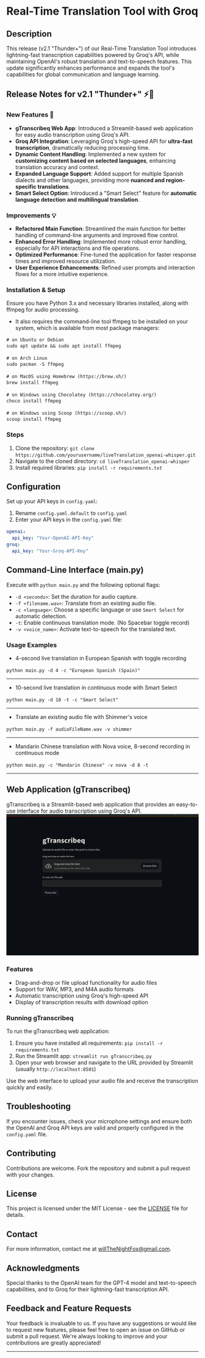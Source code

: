 # Real-Time Translation Tool with Groq

## Description
This release (v2.1 "Thunder+") of our Real-Time Translation Tool introduces lightning-fast transcription capabilities powered by Groq's API, while maintaining OpenAI's robust translation and text-to-speech features. This update significantly enhances performance and expands the tool's capabilities for global communication and language learning.

## Release Notes for v2.1 "Thunder+" ⚡🚀
### New Features 🌟
- **gTranscribeq Web App**: Introduced a Streamlit-based web application for easy audio transcription using Groq's API.
- **Groq API Integration**: Leveraging Groq's high-speed API for **ultra-fast transcription**, dramatically reducing processing time.
- **Dynamic Content Handling**: Implemented a new system for **customizing content based on selected languages**, enhancing translation accuracy and context.
- **Expanded Language Support**: Added support for multiple Spanish dialects and other languages, providing more **nuanced and region-specific translations**.
- **Smart Select Option**: Introduced a "Smart Select" feature for **automatic language detection and multilingual translation**.

### Improvements 💡
- **Refactored Main Function**: Streamlined the main function for better handling of command-line arguments and improved flow control.
- **Enhanced Error Handling**: Implemented more robust error handling, especially for API interactions and file operations.
- **Optimized Performance**: Fine-tuned the application for faster response times and improved resource utilization.
- **User Experience Enhancements**: Refined user prompts and interaction flows for a more intuitive experience.

### Installation & Setup
Ensure you have Python 3.x and necessary libraries installed, along with ffmpeg for audio processing.

- It also requires the command-line tool ffmpeg to be installed on your system, which is available from most package managers:
```
# on Ubuntu or Debian
sudo apt update && sudo apt install ffmpeg

# on Arch Linux
sudo pacman -S ffmpeg

# on MacOS using Homebrew (https://brew.sh/)
brew install ffmpeg

# on Windows using Chocolatey (https://chocolatey.org/)
choco install ffmpeg

# on Windows using Scoop (https://scoop.sh/)
scoop install ffmpeg
```

### Steps
1. Clone the repository: `git clone https://github.com/yourusername/liveTranslation_openai-whisper.git`
2. Navigate to the cloned directory: `cd liveTranslation_openai-whisper`
3. Install required libraries: `pip install -r requirements.txt`

## Configuration
Set up your API keys in `config.yaml`:
1. Rename `config.yaml.default` to `config.yaml`
2. Enter your API keys in the `config.yaml` file:
```yaml
openai:
  api_key: "Your-OpenAI-API-Key"
groq:
  api_key: "Your-Groq-API-Key"
```

## Command-Line Interface (main.py)
Execute with `python main.py` and the following optional flags:
- `-d <seconds>`: Set the duration for audio capture.
- `-f <filename.wav>`: Translate from an existing audio file.
- `-c <language>`: Choose a specific language or use `Smart Select` for automatic detection.
- `-t`: Enable continuous translation mode. (No Spacebar toggle record)
- `-v <voice_name>`: Activate text-to-speech for the translated text.

### Usage Examples

- 4-second live translation in European Spanish with toggle recording
  
`python main.py -d 4 -c "European Spanish (Spain)"`

---

- 10-second live translation in continuous mode with Smart Select

`python main.py -d 10 -t -c "Smart Select"`

---

- Translate an existing audio file with Shimmer's voice
  
`python main.py -f audioFileName.wav -v shimmer`

---

- Mandarin Chinese translation with Nova voice, 8-second recording in continuous mode
  
`python main.py -c "Mandarin Chinese" -v nova -d 8 -t`

---

## Web Application (gTranscribeq)
gTranscribeq is a Streamlit-based web application that provides an easy-to-use interface for audio transcription using Groq's API.
![alt text](image.png)

### Features
- Drag-and-drop or file upload functionality for audio files
- Support for WAV, MP3, and M4A audio formats
- Automatic transcription using Groq's high-speed API
- Display of transcription results with download option

### Running gTranscribeq
To run the gTranscribeq web application:

1. Ensure you have installed all requirements: `pip install -r requirements.txt`
2. Run the Streamlit app: `streamlit run gTranscribeq.py`
3. Open your web browser and navigate to the URL provided by Streamlit (usually `http://localhost:8501`)

Use the web interface to upload your audio file and receive the transcription quickly and easily.

## Troubleshooting
If you encounter issues, check your microphone settings and ensure both the OpenAI and Groq API keys are valid and properly configured in the `config.yaml` file.

## Contributing
Contributions are welcome. Fork the repository and submit a pull request with your changes.

## License
This project is licensed under the MIT License - see the [LICENSE](LICENSE) file for details.

## Contact
For more information, contact me at [willTheNightFox@gmail.com](mailto:willTheNightFox@gmail.com).

## Acknowledgments
Special thanks to the OpenAI team for the GPT-4 model and text-to-speech capabilities, and to Groq for their lightning-fast transcription API.

## Feedback and Feature Requests
Your feedback is invaluable to us. If you have any suggestions or would like to request new features, please feel free to open an issue on GitHub or submit a pull request. We're always looking to improve and your contributions are greatly appreciated!

---